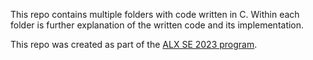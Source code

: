 This repo contains multiple folders with code written in C. Within each folder is further explanation of the written code and its implementation.

This repo was created as part of the [ALX SE 2023 program](https://www.alxafrica.com/software-engineering/).
